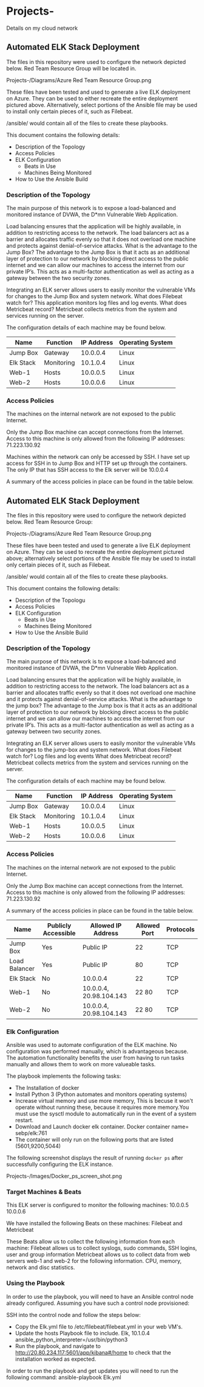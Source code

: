 # Projects-
Details on my cloud network

## Automated ELK Stack Deployment

The files in this repository were used to configure the network depicted below.
Red Team Resource Group will be located in. 

Projects-/Diagrams/Azure Red Team Resource Group.png



These files have been tested and used to generate a live ELK deployment on Azure. They can be used to either recreate the entire deployment pictured above. Alternatively, select portions of the Ansible file may be used to install only certain pieces of it, such as Filebeat.

  /ansible/ would contain all of the files to create these playbooks.

This document contains the following details:
- Description of the Topology
- Access Policies
- ELK Configuration
  - Beats in Use
  - Machines Being Monitored
- How to Use the Ansible Build


### Description of the Topology

The main purpose of this network is to expose a load-balanced and monitored instance of DVWA, the D*mn Vulnerable Web Application.

Load balancing ensures that the application will be highly available, in addition to restricting access to the network.
The load balancers act as a barrier and allocates traffic evenly so that it does not overload one machine and protects against denial-of-service attacks. What is the advantage to the Jump Box? The advantage to the Jump Box is that it acts as an additional layer of protection to our network by blocking direct access to the public internet and we can allow our machines to access the internet from our private IP’s. This acts as a multi-factor authentication as well as acting as a gateway between the two security zones.   


Integrating an ELK server allows users to easily monitor the vulnerable VMs for changes to the Jump Box and system network.
What does Filebeat watch for? This application monitors log files and log events.
What does Metricbeat record? Metricbeat collects metrics from the system and services running on the server.  

The configuration details of each machine may be found below.

| Name      | Function   | IP Address | Operating System |
|-----------|------------|------------|------------------|
| Jump Box  | Gateway    | 10.0.0.4   | Linux            |   
| Elk Stack | Monitoring | 10.1.0.4   | Linux            |   
| Web-1     | Hosts      | 10.0.0.5   | Linux            |   
| Web-2     | Hosts      | 10.0.0.6   | Linux            |   


### Access Policies

The machines on the internal network are not exposed to the public Internet. 

Only the Jump Box machine can accept connections from the Internet. Access to this machine is only allowed from the following IP addresses:
71.223.130.92

Machines within the network can only be accessed by SSH. I have set up access for SSH in to Jump Box and HTTP set up through the containers.
The only IP that has SSH access to the Elk server will be 10.0.0.4
 
A summary of the access policies in place can be found in the table below.

## Automated ELK Stack Deployment

The files in this repository were used to configure the network depicted below.
Red Team Resource Group:

Projects-/Diagrams/Azure Red Team Resource Group.png


These files have been tested and used to generate a live ELK deployment on Azure. They can be used to recreate the entire deployment pictured above; alternatively select portions of the Ansible file may be used to install only certain pieces of it, such as Filebeat.

  /ansible/ would contain all of the files to create these playbooks.

This document contains the following details:
- Description of the Topologu
- Access Policies
- ELK Configuration
  - Beats in Use
  - Machines Being Monitored
- How to Use the Ansible Build


### Description of the Topology

The main purpose of this network is to expose a load-balanced and monitored instance of DVWA, the D*mn Vulnerable Web Application.

Load balancing ensures that the application will be highly available, in addition to restricting access to the network.
The load balancers act as a barrier and allocates traffic evenly so that it does not overload one machine and it protects against denial-of-service attacks. What is the advantage to the jump box? The advantage to the Jump box is that it acts as an additional layer of protection to our network by blocking direct access to the public internet and we can allow our machines to access the internet from our private IP’s. This acts as a multi-factor authentication as well as acting as a gateway between two security zones.   


Integrating an ELK server allows users to easily monitor the vulnerable VMs for changes to the jump-box and system network.
What does Filebeat watch for? Log files and log events
What does Metricbeat record? Metricbeat collects metrics from the system and services running on the server.  

The configuration details of each machine may be found below.

| Name      | Function   | IP Address | Operating System |
|-----------|------------|------------|------------------|
| Jump Box  | Gateway    | 10.0.0.4   | Linux            |   
| Elk Stack | Monitoring | 10.1.0.4   | Linux            |   
| Web-1     | Hosts      | 10.0.0.5   | Linux            |   
| Web-2     | Hosts      | 10.0.0.6   | Linux            |   


### Access Policies

The machines on the internal network are not exposed to the public Internet. 

Only the Jump Box machine can accept connections from the Internet. Access to this machine is only allowed from the following IP addresses:
71.223.130.92

A summary of the access policies in place can be found in the table below.

| Name          | Publicly  Accessible | Allowed IP Address      | Allowed  Port | Protocols |
|---------------|----------------------|-------------------------|---------------|-----------|
| Jump Box      | Yes                  | Public IP               | 22            | TCP       |
| Load Balancer | Yes                  | Public IP               | 80            | TCP       |
| Elk Stack     | No                   | 10.0.0.4                | 22            | TCP       |
| Web-1         | No                   | 10.0.0.4, 20.98.104.143 | 22 80         | TCP       |
| Web-2         | No                   | 10.0.0.4, 20.98.104.143 | 22 80         | TCP       |

### Elk Configuration

Ansible was used to automate configuration of the ELK machine. No configuration was performed manually, which is advantageous because.
The automation functionality benefits the user from having to run tasks manually and allows them to work on more valueable tasks. 

The playbook implements the following tasks:
* The Installation of docker
* Install Python 3 (Python automates and monitors operating systems)
* Increase virtual memory and use more memory, This is becuse it won't operate without running these, because it requires more memory.You must use the sysctl module to automatically run in the event of a system restart.   
* Download and Launch docker elk container. Docker container name= sebp/elk:761
* The container will only run on the following ports that are listed (5601,9200,5044)


The following screenshot displays the result of running `docker ps` after successfully configuring the ELK instance.

Projects-/Images/Docker_ps_screen_shot.png

### Target Machines & Beats
This ELK server is configured to monitor the following machines:
10.0.0.5
10.0.0.6

We have installed the following Beats on these machines:
Filebeat and Metricbeat

These Beats allow us to collect the following information from each machine:
Filebeat allows us to collect syslogs, sudo commands, SSH logins, user and group information
Metricbeat allows us to collect data from web servers web-1 and web-2 for the following information. CPU, memory, network and disc statistics.  

### Using the Playbook
In order to use the playbook, you will need to have an Ansible control node already configured. Assuming you have such a control node provisioned: 

SSH into the control node and follow the steps below:
- Copy the Elk.yml file to /etc/filebeat/filebeat.yml in your web VM's.
- Update the hosts Playbook file to include. Elk, 10.1.0.4 ansible_python_interpreter=/usr/bin/python3 
- Run the playbook, and navigate to http://20.80.234.117:5601/app/kibana#/home to check that the installation worked as expected.

In order to run the playbook and get updates you will need to run the following command:
ansible-playbook Elk.yml




